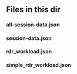 ## Files in this dir

#### all-session-data.json  

#### session-data.json  


#### rdr_workload.json  


#### simple_rdr_workload.json
